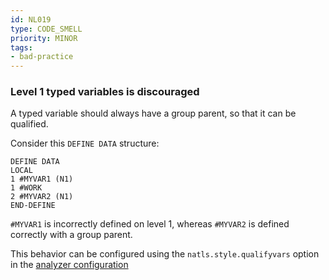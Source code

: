 ```yaml
---
id: NL019
type: CODE_SMELL
priority: MINOR
tags:
- bad-practice
---
```


### Level 1 typed variables is discouraged

A typed variable should always have a group parent, so that it can be qualified.

Consider this `DEFINE DATA` structure:
```natural
DEFINE DATA
LOCAL
1 #MYVAR1 (N1)
1 #WORK
2 #MYVAR2 (N1)
END-DEFINE
```

`#MYVAR1` is incorrectly defined on level 1, whereas `#MYVAR2` is defined correctly with a group parent.

This behavior can be configured using the `natls.style.qualifyvars` option in the [analyzer configuration](/docs/analyzer-config.md)

